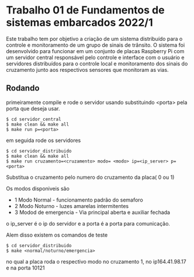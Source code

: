 # Trabalho 01 de Fundamentos de sistemas embarcados 2022/1

Este trabalho tem por objetivo a criação de um sistema distribuído para o controle e monitoramento de um grupo de sinais de trânsito. O sistema foi desenvolvido para funcionar em um conjunto de placas Raspberry Pi com um servidor central responsável pelo controle e interface com o usuário e servidores distribuídos para o controle local e monitoramento dos sinais do cruzamento junto aos respectivos sensores que monitoram as vias. 

## Rodando

primeiramente compile e rode o servidor usando 
substituindo \<porta> pela porta que deseja usar.
```
$ cd servidor_central
$ make clean && make all
$ make run p=<porta>
```
em seguida rode os servidores 

```
$ cd servidor_distribuido
$ make clean && make all
$ make run cruzamento=<cruzamento> modo= <modo> ip=<ip_server> p=<porta>
```
Substitua o cruzamento pelo numero do cruzamento da placa( 0 ou 1)

Os modos disponiveis são
- 1 Modo Normal - funcionamento padrão do semaforo
- 2 Modo Noturno - luzes amarelas intermitentes
- 3 Modod de emergencia - Via principal aberta e auxiliar fechada

o ip_server é o ip do servidor e a porta é a porta para comunicação.

Alem disso existem os comandos de teste
```
$ cd servidor_distribuido
$ make <normal/noturno/emergencia>
```

no qual a placa roda o respectivo modo no cruzamento 1, no ip164.41.98.17 e na porta 10121

